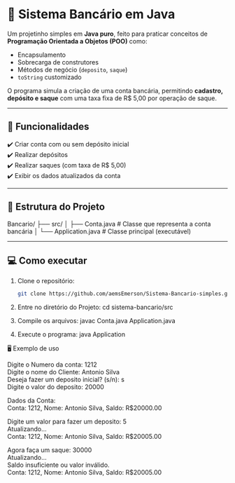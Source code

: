 

# 🏦 Sistema Bancário em Java

Um projetinho simples em **Java puro**, feito para praticar conceitos de **Programação Orientada a Objetos (POO)** como:  
- Encapsulamento  
- Sobrecarga de construtores  
- Métodos de negócio (`deposito`, `saque`)  
- `toString` customizado  

O programa simula a criação de uma conta bancária, permitindo **cadastro, depósito e saque** com uma taxa fixa de R$ 5,00 por operação de saque.

---

## 🚀 Funcionalidades
✔️ Criar conta com ou sem depósito inicial  
✔️ Realizar depósitos  
✔️ Realizar saques (com taxa de R$ 5,00)  
✔️ Exibir os dados atualizados da conta  

---

## 📂 Estrutura do Projeto
Bancario/
├── src/
│   ├── Conta.java         # Classe que representa a conta bancária
│   └── Application.java   # Classe principal (executável)

---

## 💻 Como executar

1. Clone o repositório:
   ```bash
   git clone https://github.com/aemsEmerson/Sistema-Bancario-simples.git

2. Entre no diretório do Projeto:
cd sistema-bancario/src

3. Compile os arquivos:
javac Conta.java Application.java

4. Execute o programa:
java Application

🖥️ Exemplo de uso

Digite o Numero da conta: 1212\
Digite o nome do Cliente: Antonio Silva\
Deseja fazer um deposito inicial? (s/n): s\
Digite o valor do deposito: 20000

Dados da Conta:\
Conta: 1212, Nome: Antonio Silva, Saldo: R$20000.00

Digite um valor para fazer um deposito: 5\
Atualizando...\
Conta: 1212, Nome: Antonio Silva, Saldo: R$20005.00

Agora faça um saque: 30000\
Atualizando...\
Saldo insuficiente ou valor inválido.\
Conta: 1212, Nome: Antonio Silva, Saldo: R$20005.00